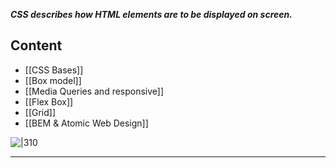 ***CSS describes how HTML elements are to be displayed on screen.***

## **Content**
-	[[CSS Bases]]
-	[[Box model]]
-	[[Media Queries and responsive]]
-	[[Flex Box]]
-	[[Grid]]
-	[[BEM & Atomic Web Design]]

![|310](https://cdn-icons-png.flaticon.com/512/732/732190.png)

--- 